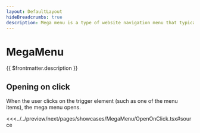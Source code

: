 ```yaml
---
layout: DefaultLayout
hideBreadcrumbs: true
description: Mega menu is a type of website navigation menu that typically displays a list of links and subcategories in a larger, more complex format than a traditional drop-down or fly-out menu. 
---
```

# MegaMenu

{{ $frontmatter.description }}
 
 ## Opening on click

 When the user clicks on the trigger element (such as one of the menu items), the mega menu opens.

<Showcase showcase-name="MegaMenu/OpenOnClick" style="min-height: 500px;">

<!-- react -->
<<<../../preview/next/pages/showcases/MegaMenu/OpenOnClick.tsx#source
<!-- end react -->
<!-- vue -->
<!-- <<<../../preview/nuxt/pages/showcases/NavbarBottom/NavbarBottom.vue -->
<!-- end vue -->

</Showcase>

